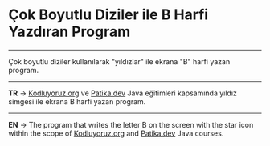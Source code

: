 # Çok Boyutlu Diziler ile B Harfi Yazdıran Program
***
Çok boyutlu diziler kullanılarak "yıldızlar" ile ekrana "B" harfi yazan program.
***
**TR** -> [Kodluyoruz.org](https://www.kodluyoruz.org/) ve [Patika.dev](https://www.patika.dev/tr) Java eğitimleri kapsamında yıldız simgesi ile ekrana B harfi yazan program.
***
**EN** -> The program that writes the letter B on the screen with the star icon within the scope of [Kodluyoruz.org](https://www.kodluyoruz.org/) and [Patika.dev](https://www.patika.dev/tr) Java courses.